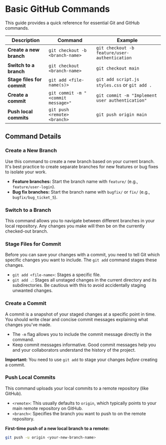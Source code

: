 # Basic GitHub Commands

This guide provides a quick reference for essential Git and GitHub commands.

| Description             | Command                       | Example                                      |
|-------------------------|-------------------------------|----------------------------------------------|
| **Create a new branch** | `git checkout -b <branch-name>` | `git checkout -b feature/user-authentication` |
| **Switch to a branch** | `git checkout <branch-name>`    | `git checkout main`                            |
| **Stage files for commit**| `git add <file-name(s)>`      | `git add script.js styles.css` or `git add .` |
| **Create a commit** | `git commit -m "<commit message>"` | `git commit -m "Implement user authentication"`|
| **Push local commits** | `git push <remote> <branch>`  | `git push origin main`                         |

## Command Details

### Create a New Branch
Use this command to create a new branch based on your current branch. It's best practice to create separate branches for new features or bug fixes to isolate your work.

* **Feature branches:** Start the branch name with `feature/` (e.g., `feature/user-login`).
* **Bug fix branches:** Start the branch name with `bugfix/` or `fix/` (e.g., `bugfix/bug_ticket_5`).

### Switch to a Branch
This command allows you to navigate between different branches in your local repository. Any changes you make will then be on the currently checked-out branch.

### Stage Files for Commit
Before you can save your changes with a commit, you need to tell Git which specific changes you want to include. The `git add` command stages these changes.

* `git add <file-name>`: Stages a specific file.
* `git add .`: Stages all unstaged changes in the current directory and its subdirectories. Be cautious with this to avoid accidentally staging unwanted changes.

### Create a Commit
A commit is a snapshot of your staged changes at a specific point in time. You should write clear and concise commit messages explaining what changes you've made.

* The `-m` flag allows you to include the commit message directly in the command.
* Keep commit messages informative. Good commit messages help you and your collaborators understand the history of the project.

**Important:** You need to use `git add` to stage your changes *before* creating a commit.

### Push Local Commits
This command uploads your local commits to a remote repository (like GitHub).

* `<remote>`: This usually defaults to `origin`, which typically points to your main remote repository on GitHub.
* `<branch>`: Specifies the branch you want to push to on the remote repository.

**First-time push of a new local branch to a remote:**

```bash
git push -u origin <your-new-branch-name>